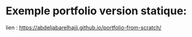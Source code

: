 # Exemple portfolio version statique:
lien : https://abdeljabarelhajji.github.io/portfolio-from-scratch/
